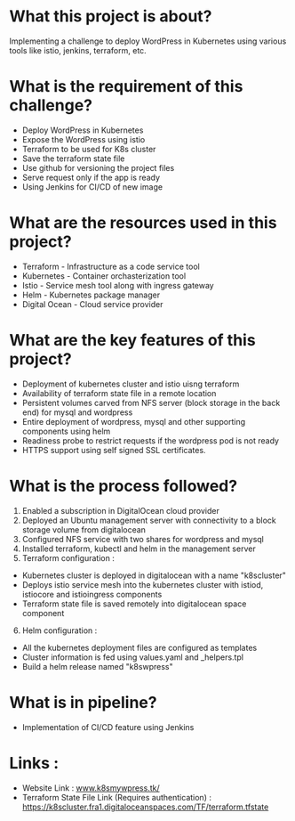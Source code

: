 # What this project is about?
Implementing a challenge to deploy WordPress in Kubernetes using various tools like istio, jenkins, terraform, etc.

# What is the requirement of this challenge?
- Deploy WordPress in Kubernetes
- Expose the WordPress using istio
- Terraform to be used for K8s cluster
- Save the terraform state file
- Use github for versioning the project files
- Serve request only if the app is ready
- Using Jenkins for CI/CD of new image

# What are the resources used in this project?
- Terraform - Infrastructure as a code service tool
- Kubernetes - Container orchasterization tool
- Istio - Service mesh tool along with ingress gateway
- Helm - Kubernetes package manager
- Digital Ocean - Cloud service provider

# What are the key features of this project?
- Deployment of kubernetes cluster and istio uisng terraform
- Availability of terraform state file in a remote location
- Persistent volumes carved from NFS server (block storage in the back end) for mysql and wordpress
- Entire deployment of wordpress, mysql and other supporting components using helm
- Readiness probe to restrict requests if the wordpress pod is not ready
- HTTPS support using self signed SSL certificates.

# What is the process followed?
1. Enabled a subscription in DigitalOcean cloud provider
2. Deployed an Ubuntu management server with connectivity to a block storage volume from digitalocean
3. Configured NFS service with two shares for wordpress and mysql
4. Installed terraform, kubectl and helm in the management server
5. Terraform configuration :
- Kubernetes cluster is deployed in digitalocean with a name "k8scluster"
- Deploys istio service mesh into the kubernetes cluster with istiod, istiocore and istioingress components
- Terraform state file is saved remotely into digitalocean space component
6. Helm configuration :
- All the kubernetes deployment files are configured as templates
- Cluster information is fed using values.yaml and _helpers.tpl
- Build a helm release named "k8swpress"

# What is in pipeline?
- Implementation of CI/CD feature using Jenkins

# Links :
- Website Link : www.k8smywpress.tk/
- Terraform State File Link (Requires authentication) : https://k8scluster.fra1.digitaloceanspaces.com/TF/terraform.tfstate 


